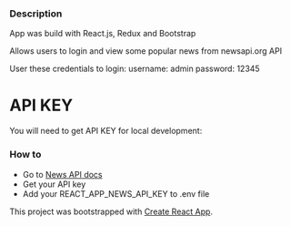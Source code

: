 ### Description

App was build with React.js, Redux and Bootstrap

Allows users to login and view some popular news from newsapi.org API

User these credentials to login:
username: admin
password: 12345

# API KEY

You will need to get API KEY for local development:

### How to

- Go to [News API docs](https://newsapi.org/)
- Get your API key
- Add your REACT_APP_NEWS_API_KEY to .env file

This project was bootstrapped with [Create React App](https://github.com/facebook/create-react-app).
